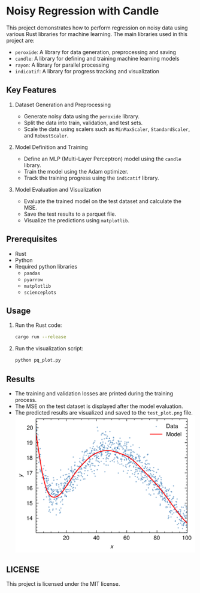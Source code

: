 # Noisy Regression with Candle

This project demonstrates how to perform regression on noisy data using various Rust libraries for machine learning. The main libraries used in this project are:

- `peroxide`: A library for data generation, preprocessing and saving
- `candle`: A library for defining and training machine learning models
- `rayon`: A library for parallel processing
- `indicatif`: A library for progress tracking and visualization

## Key Features

1. Dataset Generation and Preprocessing
   - Generate noisy data using the `peroxide` library.
   - Split the data into train, validation, and test sets.
   - Scale the data using scalers such as `MinMaxScaler`, `StandardScaler`, and `RobustScaler`.

2. Model Definition and Training
   - Define an MLP (Multi-Layer Perceptron) model using the `candle` library.
   - Train the model using the Adam optimizer.
   - Track the training progress using the `indicatif` library.

3. Model Evaluation and Visualization
   - Evaluate the trained model on the test dataset and calculate the MSE.
   - Save the test results to a parquet file.
   - Visualize the predictions using `matplotlib`.

## Prerequisites

- Rust
- Python
- Required python libraries
  - `pandas`
  - `pyarrow`
  - `matplotlib`
  - `scienceplots`

## Usage

1. Run the Rust code:

   ```sh
   cargo run --release
   ```

2. Run the visualization script:

   ```sh
   python pq_plot.py
   ```

## Results

- The training and validation losses are printed during the training process.
- The MSE on the test dataset is displayed after the model evaluation.
- The predicted results are visualized and saved to the `test_plot.png` file.
  ![test_plot.png](test_plot.png)

## LICENSE

This project is licensed under the MIT license.
